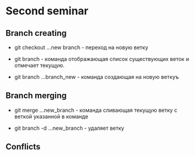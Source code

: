 # Second seminar

## Branch creating

* git checkout ...new branch - переход на новую ветку

* git branch - команда отображающая список существующих веток и отмечает текущую.

* git branch ...branch_new - команда создающая на новую веткуъ

## Branch merging

* git merge ...new_branch - команда сливающая текущую ветку с веткой указанной в команде

* git branch -d ...new_branch - удаляет ветку

## Conflicts
